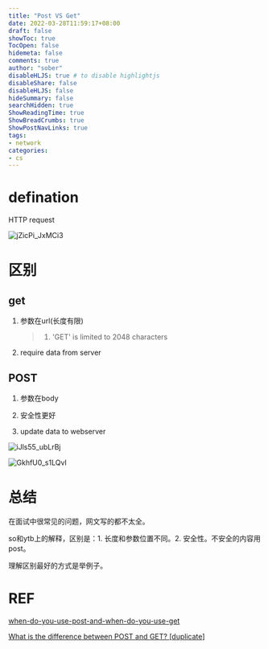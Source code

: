 ```yaml
---
title: "Post VS Get"
date: 2022-03-28T11:59:17+08:00
draft: false
showToc: true
TocOpen: false
hidemeta: false
comments: true
author: "sober"
disableHLJS: true # to disable highlightjs
disableShare: false
disableHLJS: false
hideSummary: false
searchHidden: true
ShowReadingTime: true
ShowBreadCrumbs: true
ShowPostNavLinks: true
tags:
- network
categories:
- cs
---
```

# defination

HTTP request

![jZicPi_JxMCi3](https://cdn.jsdelivr.net/gh/h3x311/upic@main/uPic/2022/jZicPi_JxMCi3.png)

# 区别

## get 
1. 参数在url(长度有限)
    
    >1. 'GET' is limited to 2048 characters

2. require data from server

## POST

1. 参数在body

2. 安全性更好

3. update data to webserver

![iJls55_ubLrBj](https://cdn.jsdelivr.net/gh/h3x311/upic@main/uPic/2022/iJls55_ubLrBj.jpg)

![GkhfU0_s1LQvI](https://cdn.jsdelivr.net/gh/h3x311/upic@main/uPic/2022/GkhfU0_s1LQvI.jpg)

# 总结

在面试中很常见的问题，网文写的都不太全。

so和ytb上的解释，区别是：1. 长度和参数位置不同。2. 安全性。不安全的内容用post。

理解区别最好的方式是举例子。

# REF

[when-do-you-use-post-and-when-do-you-use-get](https://stackoverflow.com/questions/46585/when-do-you-use-post-and-when-do-you-use-get)

[What is the difference between POST and GET? [duplicate]](https://stackoverflow.com/questions/3477333/what-is-the-difference-between-post-and-get)